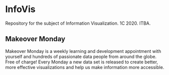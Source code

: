 # InfoVis
Repository for the subject of Information Visualization. 
1C 2020. ITBA.

## Makeover Monday
Makeover Monday is a weekly learning and development appointment with yourself and hundreds of passionate data people from around the globe. Free of charge! Every Monday a new data set is released to create better, more effective visualizations and help us make information more accessible.
